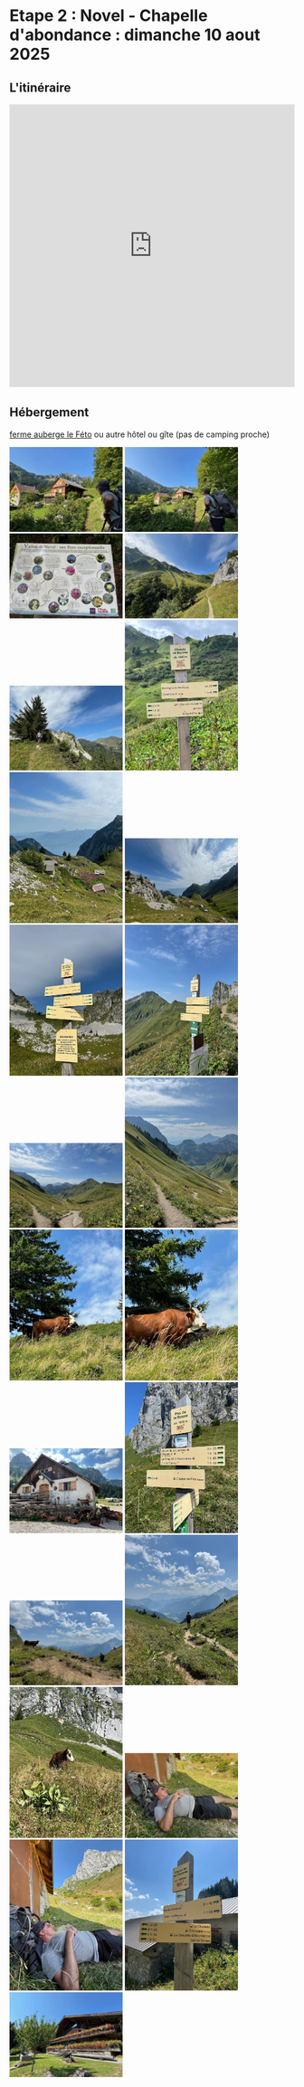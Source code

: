 # Etape 2 : Novel - Chapelle d'abondance : dimanche 10 aout 2025

## L'itinéraire

<iframe src="https://gpx.studio/?state=%7B%22ids%22:%5B%221v3fGtQRu3C0POMOdPSmFykTQufoAInV5%22%5D%7D&embed&distance" width="100%" height="500" frameborder="0" allowfullscreen><p><a href="https://gpx.studio/?state=%7B%22ids%22:%5B%221v3fGtQRu3C0POMOdPSmFykTQufoAInV5%22%5D%7D"></a></p></iframe>



## Hébergement
[ferme auberge le Féto](https://www.lefeto.com/fr/)
ou autre hôtel ou gîte (pas de camping proche)



<a href="../../Images/GTA1/webp/Jour2/IMG_2390.webp"><img src="../../Images/GTA1/webp/Jour2/IMG_2390.webp" width="200"></a>
<a href="../../Images/GTA1/webp/Jour2/IMG_2392.webp"><img src="../../Images/GTA1/webp/Jour2/IMG_2392.webp" width="200"></a>
<a href="../../Images/GTA1/webp/Jour2/IMG_2393.webp"><img src="../../Images/GTA1/webp/Jour2/IMG_2393.webp" width="200"></a>
<a href="../../Images/GTA1/webp/Jour2/IMG_2394.webp"><img src="../../Images/GTA1/webp/Jour2/IMG_2394.webp" width="200"></a>
<a href="../../Images/GTA1/webp/Jour2/IMG_2396.webp"><img src="../../Images/GTA1/webp/Jour2/IMG_2396.webp" width="200"></a>
<a href="../../Images/GTA1/webp/Jour2/IMG_2397.webp"><img src="../../Images/GTA1/webp/Jour2/IMG_2397.webp" width="200"></a>
<a href="../../Images/GTA1/webp/Jour2/IMG_2398.webp"><img src="../../Images/GTA1/webp/Jour2/IMG_2398.webp" width="200"></a>
<a href="../../Images/GTA1/webp/Jour2/IMG_2399.webp"><img src="../../Images/GTA1/webp/Jour2/IMG_2399.webp" width="200"></a>
<a href="../../Images/GTA1/webp/Jour2/IMG_2400.webp"><img src="../../Images/GTA1/webp/Jour2/IMG_2400.webp" width="200"></a>
<a href="../../Images/GTA1/webp/Jour2/IMG_2401.webp"><img src="../../Images/GTA1/webp/Jour2/IMG_2401.webp" width="200"></a>
<a href="../../Images/GTA1/webp/Jour2/IMG_2402.webp"><img src="../../Images/GTA1/webp/Jour2/IMG_2402.webp" width="200"></a>
<a href="../../Images/GTA1/webp/Jour2/IMG_2403.webp"><img src="../../Images/GTA1/webp/Jour2/IMG_2403.webp" width="200"></a>
<a href="../../Images/GTA1/webp/Jour2/IMG_2404.webp"><img src="../../Images/GTA1/webp/Jour2/IMG_2404.webp" width="200"></a>
<a href="../../Images/GTA1/webp/Jour2/IMG_2405.webp"><img src="../../Images/GTA1/webp/Jour2/IMG_2405.webp" width="200"></a>
<a href="../../Images/GTA1/webp/Jour2/IMG_2406.webp"><img src="../../Images/GTA1/webp/Jour2/IMG_2406.webp" width="200"></a>
<a href="../../Images/GTA1/webp/Jour2/IMG_2407.webp"><img src="../../Images/GTA1/webp/Jour2/IMG_2407.webp" width="200"></a>
<a href="../../Images/GTA1/webp/Jour2/IMG_2408.webp"><img src="../../Images/GTA1/webp/Jour2/IMG_2408.webp" width="200"></a>
<a href="../../Images/GTA1/webp/Jour2/IMG_2409.webp"><img src="../../Images/GTA1/webp/Jour2/IMG_2409.webp" width="200"></a>
<a href="../../Images/GTA1/webp/Jour2/IMG_2410.webp"><img src="../../Images/GTA1/webp/Jour2/IMG_2410.webp" width="200"></a>
<a href="../../Images/GTA1/webp/Jour2/IMG_2411.webp"><img src="../../Images/GTA1/webp/Jour2/IMG_2411.webp" width="200"></a>
<a href="../../Images/GTA1/webp/Jour2/IMG_2412.webp"><img src="../../Images/GTA1/webp/Jour2/IMG_2412.webp" width="200"></a>
<a href="../../Images/GTA1/webp/Jour2/IMG_2413.webp"><img src="../../Images/GTA1/webp/Jour2/IMG_2413.webp" width="200"></a>
<a href="../../Images/GTA1/webp/Jour2/IMG_2414.webp"><img src="../../Images/GTA1/webp/Jour2/IMG_2414.webp" width="200"></a>
